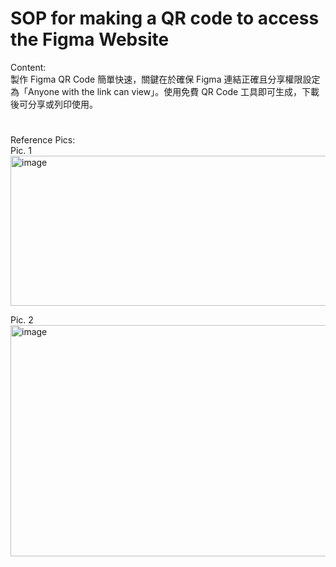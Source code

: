 # SOP for making a QR code to access the Figma Website

Content:  
製作 Figma QR Code 簡單快速，關鍵在於確保 Figma 連結正確且分享權限設定為「Anyone with the link can view」。使用免費 QR Code 工具即可生成，下載後可分享或列印使用。  

#
#

Reference Pics:  
Pic. 1  
 <img width="551" height="240" alt="image" src="https://github.com/user-attachments/assets/520d1331-9954-42f5-83e9-52688f4589cc" />

Pic. 2  
 <img width="543" height="370" alt="image" src="https://github.com/user-attachments/assets/e494f0c1-cd82-4b37-b10b-85fa12f4b90c" />
